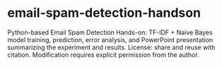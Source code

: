# email-spam-detection-handson
Python-based Email Spam Detection Hands-on: TF-IDF + Naive Bayes model training, prediction, error analysis, and PowerPoint presentation summarizing the experiment and results. License: share and reuse with citation. Modification requires explicit permission from the author.
